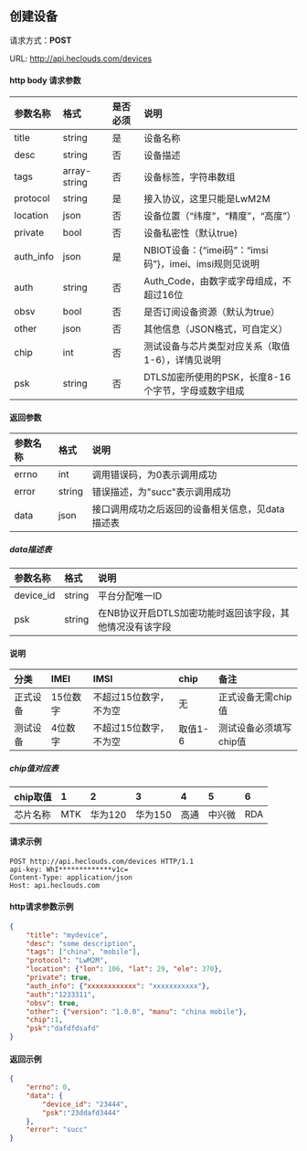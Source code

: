 ﻿创建设备
---

请求方式：**POST**

URL: http://api.heclouds.com/devices

#### http body 请求参数
参数名称 | 格式 | 是否必须 | 说明
:- | :- | :- | :- 
title | string | 是 | 设备名称
desc | string | 否 | 设备描述
tags | array-string | 否 | 设备标签，字符串数组
protocol | string | 是 |接入协议，这里只能是LwM2M
location | json | 否 | 设备位置（“纬度”，“精度”，“高度”）
private | bool | 否 | 设备私密性（默认true)
auth_info | json | 是 | NBIOT设备：{“imei码”：“imsi码”}，imei、imsi规则见说明
auth | string | 否 | Auth_Code，由数字或字母组成，不超过16位
obsv | bool | 否 | 是否订阅设备资源（默认为true）
other | json | 否 | 其他信息（JSON格式，可自定义）
chip | int | 否 | 测试设备与芯片类型对应关系（取值1-6），详情见说明
psk | string | 否 | DTLS加密所使用的PSK，长度8-16个字节，字母或数字组成

#### 返回参数

参数名称 | 格式 | 说明
:- | :- | :- 
errno | int | 调用错误码，为0表示调用成功
error | string | 错误描述，为"succ"表示调用成功
data | json | 接口调用成功之后返回的设备相关信息，见data描述表

##### data描述表

参数名称 | 格式 | 说明
:- | :- | :- 
device_id | string | 平台分配唯一ID
psk | string | 在NB协议开启DTLS加密功能时返回该字段，其他情况没有该字段

#### 说明

分类 | IMEI | IMSI | chip | 备注
:- | :- | :- | :- | :- 
正式设备 | 15位数字 | 不超过15位数字，不为空 | 无 | 正式设备无需chip值
测试设备 | 4位数字 | 不超过15位数字，不为空 | 取值1-6 | 测试设备必须填写chip值

##### chip值对应表

chip取值 | 1 | 2  | 3 | 4 | 5 | 6 
:- | :- | :- | :- | :- | :- | :-
芯片名称 | MTK | 华为120 | 华为150 | 高通 | 中兴微 | RDA 

#### 请求示例
```text
POST http://api.heclouds.com/devices HTTP/1.1
api-key: WhI*************v1c=
Content-Type: application/json
Host: api.heclouds.com

```

#### http请求参数示例

```json
{
	"title": "mydevice",
	"desc": "some description",
	"tags": ["china", "mobile"],
	"protocol": "LwM2M",
	"location": {"lon": 106, "lat": 29, "ele": 370},
	"private": true,
	"auth_info": {"xxxxxxxxxxxx": "xxxxxxxxxxx"},
	"auth":"1233311",
	"obsv": true,
	"other": {"version": "1.0.0", "manu": "china mobile"},
	"chip":1,
	"psk":"dafdfdsafd" 
}
```

#### 返回示例

```json
{
	"errno": 0,
	"data": {
		"device_id": "23444",
		"psk":"23ddafd3444"
	},
	"error": "succ"
}
```

